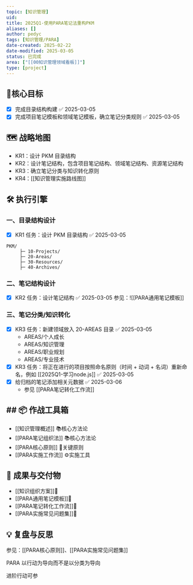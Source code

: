 ```yaml
---
topic: [知识管理]
uid: 
title: 2025Q1-使用PARA笔记法重构PKM
aliases: []
author: pedyc
tags: [知识管理/PARA]
date-created: 2025-02-22
date-modified: 2025-03-05
status: 已完成
area: ["[[00知识管理领域看板]]"]
type: [project]
---
```


## 🚀核心目标

- [x] 完成目录结构构建 ✅ 2025-03-05
- [x] 完成项目笔记模板和领域笔记模板，确立笔记分类规则 ✅ 2025-03-05

## 🗺️ 战略地图

- KR1：设计 PKM 目录结构
- KR2：设计笔记结构，包含项目笔记结构、领域笔记结构、资源笔记结构
- KR3：确立笔记分类与知识转化原则
- KR4：[[知识管理实施路线图]]

## 🛠️ 执行引擎

### 一、目录结构设计

- [x] KR1 任务：设计 PKM 目录结构 ✅ 2025-03-05

```plaintext
PKM/
	 ├─ 10-Projects/
	 ├─ 20-Areas/
	 ├─ 30-Resources/
	 ├─ 40-Archives/
```

### 二、笔记结构设计

- [x] KR2 任务：设计笔记结构 ✅ 2025-03-05
参见：![[PARA通用笔记模板]]

### 三、笔记分类/知识转化

- [x] KR3 任务：新建领域放入 20-AREAS 目录 ✅ 2025-03-05
	- AREAS/个人成长
	- AREAS/知识管理
	- AREAS/职业规划
	- AREAS/专业技术
- [x] KR3 任务：将正在进行的项目按照命名原则（时间 + 动词 + 名词）重新命名，例如 [[2025Q1-学习node.js]] ✅ 2025-03-05
- [x] 给归档的笔记添加相关元数据 ✅ 2025-03-06
	- 参见 [[PARA笔记转化工作流]]

## ## 📦 作战工具箱

- [[知识管理概述]] 📚核心方法论
- [[PARA笔记组织法]] 📚核心方法论
- [[PARA核心原则]] 🔑关键原则
- [[PARA实施工作流]] ⚙实施工具

## 🧩 成果与交付物

- [[知识组织方案]]💎
- [[PARA通用笔记模板]]💎
- [[PARA笔记转化工作流]]💎
- [[PARA实施常见问题集]]💎

## 💡 复盘与反思

参见：[[PARA核心原则]]、[[PARA实施常见问题集]]

PARA 以行动为导向而不是以分类为导向

进阶行动可参
